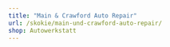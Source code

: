 ```yaml
---
title: "Main & Crawford Auto Repair"
url: /skokie/main-und-crawford-auto-repair/
shop: Autowerkstatt
---
```

